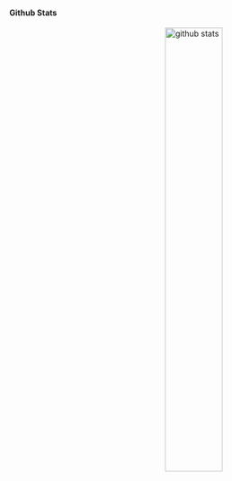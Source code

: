 #### Github Stats
<img src="https://github-readme-stats.vercel.app/api?username=mushketov&show_icons=true&theme=gotham" alt="github stats" width="45%" align="right"/>
